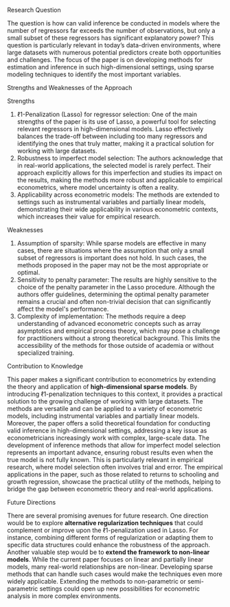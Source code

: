 Research Question

The question is how can valid inference be conducted in models where the number of regressors far exceeds the number of observations, but only a small subset of these regressors has significant explanatory power? This question is particularly relevant in today’s data-driven environments, where large datasets with numerous potential predictors create both opportunities and challenges. The focus of the paper is on developing methods for estimation and inference in such high-dimensional settings, using sparse modeling techniques to identify the most important variables.

Strengths and Weaknesses of the Approach

Strengths
1. ℓ1-Penalization (Lasso) for regressor selection: One of the main strengths of the paper is its use of Lasso, a powerful tool for selecting relevant regressors in high-dimensional models. Lasso effectively balances the trade-off between including too many regressors and identifying the ones that truly matter, making it a practical solution for working with large datasets.  
2. Robustness to imperfect model selection: The authors acknowledge that in real-world applications, the selected model is rarely perfect. Their approach explicitly allows for this imperfection and studies its impact on the results, making the methods more robust and applicable to empirical econometrics, where model uncertainty is often a reality.  
3. Applicability across econometric models: The methods are extended to settings such as instrumental variables and partially linear models, demonstrating their wide applicability in various econometric contexts, which increases their value for empirical research.

Weaknesses 
1. Assumption of sparsity: While sparse models are effective in many cases, there are situations where the assumption that only a small subset of regressors is important does not hold. In such cases, the methods proposed in the paper may not be the most appropriate or optimal.
2. Sensitivity to penalty parameter: The results are highly sensitive to the choice of the penalty parameter in the Lasso procedure. Although the authors offer guidelines, determining the optimal penalty parameter remains a crucial and often non-trivial decision that can significantly affect the model's performance.
3. Complexity of implementation: The methods require a deep understanding of advanced econometric concepts such as array asymptotics and empirical process theory, which may pose a challenge for practitioners without a strong theoretical background. This limits the accessibility of the methods for those outside of academia or without specialized training.

Contribution to Knowledge

This paper makes a significant contribution to econometrics by extending the theory and application of **high-dimensional sparse models**. By introducing ℓ1-penalization techniques to this context, it provides a practical solution to the growing challenge of working with large datasets. The methods are versatile and can be applied to a variety of econometric models, including instrumental variables and partially linear models. 
Moreover, the paper offers a solid theoretical foundation for conducting valid inference in high-dimensional settings, addressing a key issue as econometricians increasingly work with complex, large-scale data. The development of inference methods that allow for imperfect model selection represents an important advance, ensuring robust results even when the true model is not fully known. This is particularly relevant in empirical research, where model selection often involves trial and error.
The empirical applications in the paper, such as those related to returns to schooling and growth regression, showcase the practical utility of the methods, helping to bridge the gap between econometric theory and real-world applications.

Future Directions

There are several promising avenues for future research. One direction would be to explore **alternative regularization techniques** that could complement or improve upon the ℓ1-penalization used in Lasso. For instance, combining different forms of regularization or adapting them to specific data structures could enhance the robustness of the approach.
Another valuable step would be to **extend the framework to non-linear models**. While the current paper focuses on linear and partially linear models, many real-world relationships are non-linear. Developing sparse methods that can handle such cases would make the techniques even more widely applicable. Extending the methods to non-parametric or semi-parametric settings could open up new possibilities for econometric analysis in more complex environments.

